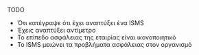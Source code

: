 TODO     

- Ότι κατέγραψε ότι έχει αναπτύξει ένα ISMS
- Έχεις αναπτύξει αντίμετρο
- Το επίπεδο ασφάλειας της εταιρίας είναι ικονοποιητικό
- Το ISMS μειώνει τα προβλήματα ασφάλειας στον οργανισμό